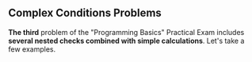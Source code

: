 ## Complex Conditions Problems

**The third** problem of the "Programming Basics" Practical Exam includes **several nested checks combined with simple calculations**. Let's take a few examples.
